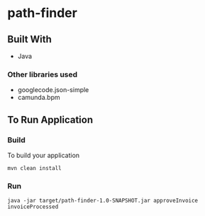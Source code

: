 # path-finder

## Built With
* Java

### Other libraries used
* googlecode.json-simple
* camunda.bpm

## To Run Application 

### Build
To build your application
```console
mvn clean install
```

### Run
```
java -jar target/path-finder-1.0-SNAPSHOT.jar approveInvoice invoiceProcessed
```
